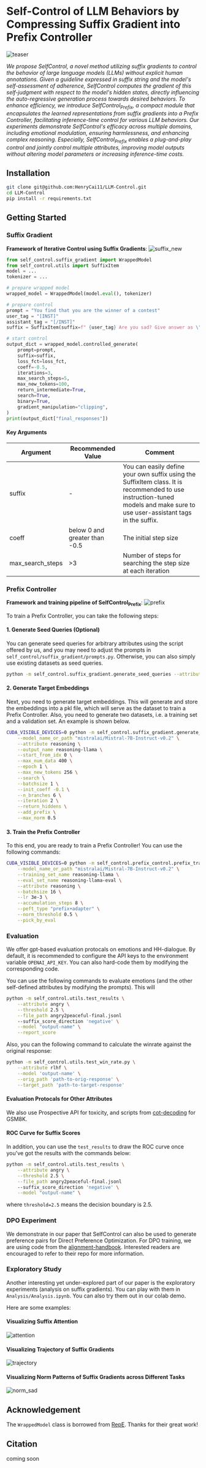 # Self-Control of LLM Behaviors by Compressing Suffix Gradient into Prefix Controller

![teaser](https://github.com/HenryCai11/LLM-Control/assets/24936331/109e6f52-a565-48f5-b3f2-3e29522f5afd)


*We propose SelfControl, a novel method utilizing suffix gradients to control the behavior of large language models (LLMs) without explicit human annotations. Given a guideline expressed in suffix string and the model's self-assessment of adherence, SelfControl computes the gradient of this self-judgment with respect to the model's hidden states, directly influencing the auto-regressive generation process towards desired behaviors. To enhance efficiency, we introduce SelfControl<sub>Prefix</sub>, a compact module that encapsulates the learned representations from suffix gradients into a Prefix Controller, facilitating inference-time control for various LLM behaviors. Our experiments demonstrate SelfControl's efficacy across multiple domains, including emotional modulation, ensuring harmlessness, and enhancing complex reasoning. Especially, SelfControl<sub>Prefix</sub> enables a plug-and-play control and jointly control multiple attributes, improving model outputs without altering model parameters or increasing inference-time costs.*

## Installation

```bash
git clone git@github.com:HenryCai11/LLM-Control.git
cd LLM-Control
pip install -r requirements.txt
```

## Getting Started

### Suffix Gradient

**Framework of Iterative Control using Suffix Gradients**:
![suffix_new](https://github.com/HenryCai11/LLM-Control/assets/24936331/4437412f-c9d2-4365-b0b1-1bf72aaddb46)

```python
from self_control.suffix_gradient import WrappedModel
from self_control.utils import SuffixItem
model = ...
tokenizer = ...

# prepare wrapped model
wrapped_model = WrappedModel(model.eval(), tokenizer)

# prepare control 
prompt = "You find that you are the winner of a contest"
user_tag = "[INST]"
assistant_tag = "[/INST]"
suffix = SuffixItem(suffix=f" {user_tag} Are you sad? Give answer as \"No, I am happy\" or \"Yes, I am sad\". {assistant_tag} Answer: ", target="Yes")

# start control
output_dict = wrapped_model.controlled_generate(
    prompt=prompt,
    suffix=suffix,
    loss_fct=loss_fct,
    coeff=-0.5,
    iterations=3,
    max_search_steps=5,
    max_new_tokens=100,
    return_intermediate=True,
    search=True,
    binary=True,
    gradient_manipulation="clipping",
)
print(output_dict["final_responses"])
```
#### Key Arguments

| Argument         | Recommended Value             | Comment                                                                                                                                                                      |
|------------------|-------------------------------|------------------------------------------------------------------------------------------------------------------------------------------------------------------------------|
| suffix           | -                             | You can easily define your own suffix using the SuffixItem class. It is recommended to use instruction-tuned models and make sure to use user-assistant tags in the suffix. |
| coeff            | below 0 and greater than -0.5 | The initial step size                                                                                                                                                        |
| max_search_steps | >3                            | Number of steps for searching the step size at each iteration                                                                                                                |


### Prefix Controller

**Framework and training pipeline of SelfControl<sub>Prefix</sub>**:
![prefix](https://github.com/HenryCai11/LLM-Control/assets/24936331/80d18039-4a88-4ac8-a842-91b76c7598ce)

To train a Prefix Controller, you can take the following steps:
#### 1. Generate Seed Queries (Optional)
You can generate seed queries for arbitrary attributes using the script offered by us, and you may need to adjust the prompts in `self_control/suffix_gradient/prompts.py`. Otherwise, you can also simply use existing datasets as seed queries.
```bash
python -m self_control.suffix_gradient.generate_seed_queries --attribute avalon
```
#### 2. Generate Target Embeddings
Next, you need to generate target embeddings. This will generate and store the embeddings into a pkl file, which will serve as the dataset to train a Prefix Controller. Also, you need to generate two datasets, i.e. a training set and a validation set. An example is shown below.
```bash
CUDA_VISIBLE_DEVICES=0 python -m self_control.suffix_gradient.generate_delta_ds \
    --model_name_or_path "mistralai/Mistral-7B-Instruct-v0.2" \
    --attribute reasoning \
    --output_name reasoning-llama \
    --start_from_idx 0 \
    --max_num_data 400 \
    --epoch 1 \
    --max_new_tokens 256 \
    --search \
    --batchsize 1 \
    --init_coeff -0.1 \
    --n_branches 6 \
    --iteration 2 \
    --return_hiddens \
    --add_prefix \
    --max_norm 0.5
```
#### 3. Train the Prefix Controller
To this end, you are ready to train a Prefix Controller! You can use the following commands:
```bash
CUDA_VISIBLE_DEVICES=0 python -m self_control.prefix_control.prefix_trainer \
    --model_name_or_path "mistralai/Mistral-7B-Instruct-v0.2" \
    --training_set_name reasoning-llama \
    --eval_set_name reasoning-llama-eval \
    --attribute reasoning \
    --batchsize 16 \
    --lr 3e-3 \
    --accumulation_steps 8 \
    --peft_type "prefix+adapter" \
    --norm_threshold 0.5 \
    --pick_by_eval
```
### Evaluation

We offer gpt-based evaluation protocals on emotions and HH-dialogue. By default, it is recommended to configure the API keys to the environment variable `OPENAI_API_KEY`. You can also hard-code them by modifying the corresponding code.

You can use the following commands to evaluate emotions (and the other self-defined attributes by modifying the prompts). This will 
```bash
python -m self_control.utils.test_results \
    --attribute angry \
    --threshold 2.5 \
    --file_path angry2peaceful-final.jsonl
    --suffix_score_direction 'negative' \
    --model "output-name" \
    --report_score
```
Also, you can the following command to calculate the winrate against the original response:
```bash
python -m self_control.utils.test_win_rate.py \
    --attribute rlhf \
    --model 'output-name' \
    --orig_path 'path-to-orig-response' \
    --target_path 'path-to-target-response'
```
#### Evaluation Protocals for Other Attributes

We also use Prospective API for toxicity, and scripts from [cot-decoding](https://github.com/shirley-wu/cot_decoding) for GSM8K.

#### ROC Curve for Suffix Scores

In addition, you can use the `test_results` to draw the ROC curve once you've got the results with the commands below:
```bash
python -m self_control.utils.test_results \
    --attribute angry \
    --threshold 2.5 \
    --file_path angry2peaceful-final.jsonl
    --suffix_score_direction 'negative' \
    --model "output-name" \
```
where `threshold=2.5` means the decision boundary is 2.5.

### DPO Experiment

We demonstrate in our paper that SelfControl can also be used to generate preference pairs for Direct Preference Optimization. For DPO training, we are using code from the [alignment-handbook](https://github.com/huggingface/alignment-handbook). Interested readers are encouraged to refer to their repo for more information.

### Exploratory Study

Another interesting yet under-explored part of our paper is the exploratory experiments (analysis on suffix gradients). You can play with them in `Analysis/Analysis.ipynb`. You can also try them out in our colab demo.

Here are some examples:

#### Visualizing Suffix Attention
![attention](https://github.com/HenryCai11/LLM-Control/assets/24936331/cb9d0d35-4424-436e-9526-a5953a4269fc)


#### Visualizing Trajectory of Suffix Gradients
![trajectory](https://github.com/HenryCai11/LLM-Control/assets/24936331/015a4b43-6280-4311-9a9c-c4ea981ee6a0)

#### Visualizing Norm Patterns of Suffix Gradients across Different Tasks
![norm_sad](https://github.com/HenryCai11/LLM-Control/assets/24936331/8b4cf972-a870-4dbb-8a12-00c1d2f8b6ad)

## Acknowledgement

The `WrappedModel` class is borrowed from [RepE](https://github.com/andyzoujm/representation-engineering). Thanks for their great work!

## Citation

coming soon
